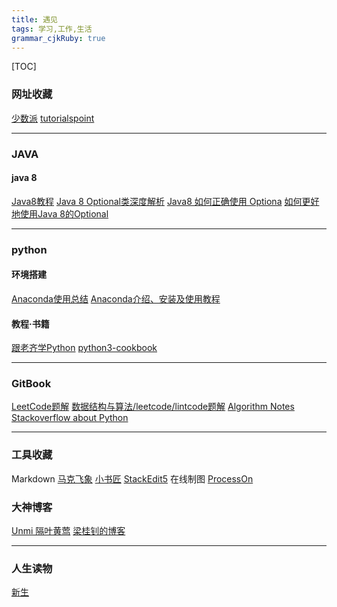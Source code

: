 ```yaml
---
title: 遇见
tags: 学习,工作,生活
grammar_cjkRuby: true
---
```




[TOC]


### 网址收藏
[少数派](https://sspai.com/)
[tutorialspoint](https://www.tutorialspoint.com/)


----------


### JAVA

#### java 8
[Java8教程](http://www.jdon.com/idea/java/java-8-tutorial.html)
[Java 8 Optional类深度解析]( http://www.importnew.com/6675.html)
[Java8 如何正确使用 Optiona]( http://www.importnew.com/26066.html)
[如何更好地使用Java 8的Optional]( http://www.jdon.com/idea/java/using-optional-effectively-in-java-8.html)


----------


### python
#### 环境搭建
[Anaconda使用总结](https://www.jianshu.com/p/2f3be7781451)
[Anaconda介绍、安装及使用教程](https://www.jianshu.com/p/62f155eb6ac5)
#### 教程·书籍
[跟老齐学Python](https://www.gitbook.com/book/normanbb/test/details)
[python3-cookbook](http://python3-cookbook.readthedocs.io/zh_CN/latest/)


----------

### GitBook
[LeetCode题解](https://www.gitbook.com/book/siddontang/leetcode-solution/details)
[数据结构与算法/leetcode/lintcode题解](https://algorithm.yuanbin.me/zh-hans/index.html)
[Algorithm Notes](https://www.gitbook.com/book/mnmunknown/algorithm-notes/details)
[Stackoverflow about Python](https://www.gitbook.com/book/taizilongxu/stackoverflow-about-python/details)


----------

### 工具收藏
Markdown
[马克飞象](https://maxiang.io/basic)
[小书匠](http://markdown.xiaoshujiang.com)
[StackEdit5](https://stackedit.io/app)
在线制图
[ProcessOn](https://www.processon.com/)

### 大神博客
[ Unmi 隔叶黄莺](https://unmi.cc/)
[梁桂钊的博客](http://blog.720ui.com/)


----------


### 人生读物
[新生](https://www.gitbook.com/book/xiaolai/reborn/details)







